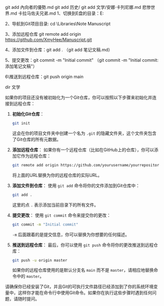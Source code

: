 git add 內向者的優勢.md
git add 历史/
git add 文学/安娜·卡列尼娜.md 悲惨世界.md 卡拉马佐夫兄弟.md
1、切换到E盘的目录：E:

2、导航到Git项目目录: cd \Libraries\Note Manuscript

3、添加远程仓库 git remote add origin https://github.com/XmyHee/Manuscript.git

4、添加文件到仓库：git add .  （git add 笔记文稿.md）

5、提交更改：git commit -m "Initial commit" （git commit -m "Initial commit: 添加笔记文稿"）

6\推送到远程仓库：git push origin main

dir 文学


如果你的项目还没有被初始化为一个Git仓库，你可以按照以下步骤来初始化并连接到远程仓库：

1. **初始化Git仓库**：
   ```bash
   git init
   ```
   这会在你的项目文件夹中创建一个名为 `.git` 的隐藏文件夹，这个文件夹包含了Git仓库的所有元数据。

2. **添加远程仓库**：
   如果你有一个远程仓库（比如在GitHub上的仓库），你可以添加它作为远程仓库：
   ```bash
   git remote add origin https://github.com/yourusername/yourrepository.git
   ```
   将上面的URL替换为你的远程仓库的实际URL。

3. **添加文件到仓库**：
   使用 `git add` 命令将你的文件添加到Git仓库中：
   ```bash
   git add .
   ```
   这里的点 `.` 表示添加当前目录下的所有文件。

4. **提交更改**：
   使用 `git commit` 命令来提交你的更改：
   ```bash
   git commit -m "Initial commit"
   ```
   `-m` 后面跟着的是提交信息，你可以替换为你想要的任何描述。

5. **推送到远程仓库**：
   最后，你可以使用 `git push` 命令将你的更改推送到远程仓库：
   ```bash
   git push -u origin master
   ```
   如果你的远程仓库使用的是默认分支名 `main` 而不是 `master`，请相应地替换命令中的 `master`。

请确保你已经安装了Git，并且Git的可执行文件路径已经添加到了你的系统环境变量中，这样你才能在命令行中使用Git命令。如果你在执行这些步骤时遇到任何问题，请随时提问。
